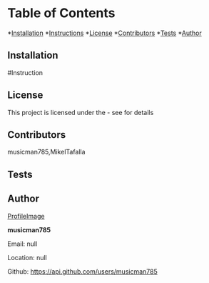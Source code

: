 



# Table of Contents

*[Installation](#installation)
*[Instructions](#instructions)
*[License](#license)
*[Contributors](#contributors)
*[Tests](#tests)
*[Author](#author)

## Installation

 
#Instruction


## License
This project is licensed under the  - see  for details

## Contributors
musicman785,MikelTafalla

## Tests

## Author

[ProfileImage](https://avatars2.githubusercontent.com/u/62310334?v=4)

**musicman785**

Email: null

Location: null

Github: https://api.github.com/users/musicman785

